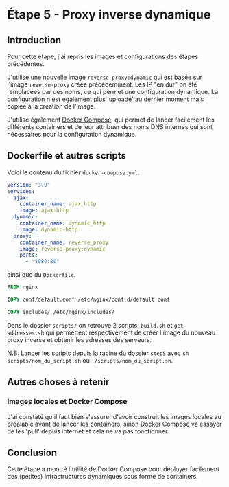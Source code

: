 # Étape 5 - Proxy inverse dynamique

## Introduction
Pour cette étape, j'ai repris les images et configurations des étapes précédentes.

J'utilise une nouvelle image `reverse-proxy:dynamic` qui est basée sur l'image `reverse-proxy` créée précédemment. Les IP "en dur" on été remplacées par des noms, ce qui permet une configuration dynamique. La configuration n'est également plus 'uploadé' au dernier moment mais copiée à la création de l'image.

J'utilise également [Docker Compose](https://docs.docker.com/compose/), qui permet de lancer facilement les différents containers et de leur attribuer des noms DNS internes qui sont nécessaires pour la configuration dynamique.

## Dockerfile et autres scripts
Voici le contenu du fichier `docker-compose.yml`.
```yaml
version: "3.9"
services:
  ajax:
    container_name: ajax_http
    image: ajax-http
  dynamic:
    container_name: dynamic_http
    image: dynamic-http
  proxy:
    container_name: reverse_proxy
    image: reverse-proxy:dynamic
    ports:
      - "8080:80"
```
ainsi que du `Dockerfile`.
```dockerfile
FROM nginx

COPY conf/default.conf /etc/nginx/conf.d/default.conf

COPY includes/ /etc/nginx/includes/
```
Dans le dossier `scripts/` on retrouve 2 scripts:
`build.sh` et `get-addresses.sh` qui permettent respectivement de créer l'image du nouveau proxy inverse et obtenir les adresses des serveurs.

N.B: Lancer les scripts depuis la racine du dossier `step5` avec `sh scripts/nom_du_script.sh` ou `./scripts/nom_du_script.sh`.

## Autres choses à retenir

### Images locales et Docker Compose
J'ai constaté qu'il faut bien s'assurer d'avoir construit les images locales au préalable avant de lancer les containers, sinon Docker Compose va essayer de les 'pull' depuis internet et cela ne va pas fonctionner.

## Conclusion
Cette étape a montré l'utilité de Docker Compose pour déployer facilement des (petites) infrastructures dynamiques sous forme de containers.
